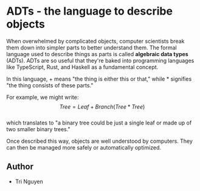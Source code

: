 # ADTs - the language to describe objects
When overwhelmed by complicated objects, computer scientists break them down into simpler parts to better understand them. The formal language used to describe things as parts is called **algebraic data types** (ADTs). ADTs are so useful that they're baked into programming languages like TypeScript, Rust, and Haskell as a fundamental concept.

In this language, $+$ means "the thing is either this or that," while $*$ signifies "the thing consists of these parts."

For example, we might write:  
$$Tree = Leaf + Branch (Tree * Tree)$$  
which translates to "a binary tree could be just a single leaf or made up of two smaller binary trees."

Once described this way, objects are well understood by computers. They can then be managed more safely or automatically optimized.

## Author
- Tri Nguyen
